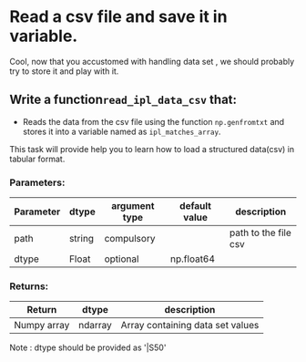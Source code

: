 # Read a csv file and save it in variable.

Cool, now that you accustomed with handling data set , we should probably 
try to store it and play with it. 

## Write a function`read_ipl_data_csv` that:
- Reads the data from the csv file using the function `np.genfromtxt` and stores it into a variable named as `ipl_matches_array`.

This task will provide help you to learn how to load a structured data(csv) in tabular format.

### Parameters:

| Parameter | dtype | argument type | default value | description |
| --- | --- | --- | --- | --- |
| path | string | compulsory |  | path to the file csv |
| dtype | Float | optional | np.float64 |  |

### Returns:

| Return | dtype | description |
| --- | --- | --- |
| Numpy array | ndarray | Array containing data set values |

Note : dtype should be provided as '|S50'
